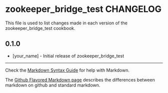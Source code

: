 zookeeper_bridge_test CHANGELOG
=======================

This file is used to list changes made in each version of the zookeeper_bridge_test cookbook.

0.1.0
-----
- [your_name] - Initial release of zookeeper_bridge_test

- - -
Check the [Markdown Syntax Guide](http://daringfireball.net/projects/markdown/syntax) for help with Markdown.

The [Github Flavored Markdown page](http://github.github.com/github-flavored-markdown/) describes the differences between markdown on github and standard markdown.
